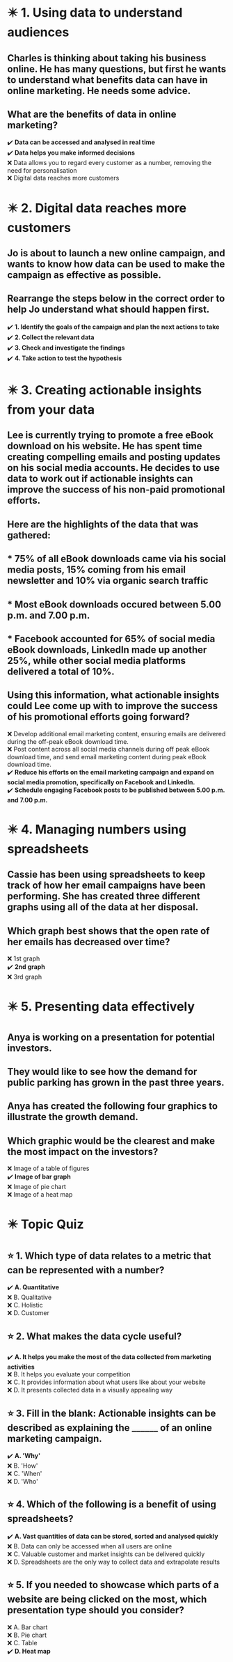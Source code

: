 # :eight_pointed_black_star: 1. Using data to understand audiences

## Charles is thinking about taking his business online. He has many questions, but first he wants to understand what benefits data can have in online marketing. He needs some advice.

## What are the benefits of data in online marketing?

:heavy_check_mark: **Data can be accessed and analysed in real time**\
:heavy_check_mark: **Data helps you make informed decisions**\
:x: Data allows you to regard every customer as a number, removing the need for personalisation\
:x: Digital data reaches more customers

# :eight_pointed_black_star: 2. Digital data reaches more customers

## Jo is about to launch a new online campaign, and wants to know how data can be used to make the campaign as effective as possible.

## Rearrange the steps below in the correct order to help Jo understand what should happen first.

:heavy_check_mark: **1. Identify the goals of the campaign and plan the next actions to take**\
:heavy_check_mark: **2. Collect the relevant data**\
:heavy_check_mark: **3. Check and investigate the findings**\
:heavy_check_mark: **4. Take action to test the hypothesis**

# :eight_pointed_black_star: 3. Creating actionable insights from your data

## Lee is currently trying to promote a free eBook download on his website. He has spent time creating compelling emails and posting updates on his social media accounts. He decides to use data to work out if actionable insights can improve the success of his non-paid promotional efforts.

## Here are the highlights of the data that was gathered:

##   * 75% of all eBook downloads came via his social media posts, 15% coming from his email newsletter and 10% via organic search traffic

##   * Most eBook downloads occured between 5.00 p.m. and 7.00 p.m.

##   * Facebook accounted for 65% of social media eBook downloads, LinkedIn made up another 25%, while other social media platforms delivered a total of 10%.

## Using this information, what actionable insights could Lee come up with to improve the success of his promotional efforts going forward?

:x: Develop additional email marketing content, ensuring emails are delivered during the off-peak eBook download time.\
:x: Post content across all social media channels during off peak eBook download time, and send email marketing content during peak eBook download time.\
:heavy_check_mark: **Reduce his efforts on the email marketing campaign and expand on social media promotion, specifically on Facebook and LinkedIn.**\
:heavy_check_mark: **Schedule engaging Facebook posts to be published between 5.00 p.m. and 7.00 p.m.**

# :eight_pointed_black_star: 4. Managing numbers using spreadsheets

## Cassie has been using spreadsheets to keep track of how her email campaigns have been performing. She has created three different graphs using all of the data at her disposal.

## Which graph best shows that the open rate of her emails has decreased over time?

:x: 1st graph\
:heavy_check_mark: **2nd graph**\
:x: 3rd graph

# :eight_pointed_black_star: 5. Presenting data effectively

## Anya is working on a presentation for potential investors.

## They would like to see how the demand for public parking has grown in the past three years.

## Anya has created the following four graphics to illustrate the growth demand.

## Which graphic would be the clearest and make the most impact on the investors?

:x: Image of a table of figures\
:heavy_check_mark: **Image of bar graph**\
:x: Image of pie chart\
:x: Image of a heat map

# :eight_pointed_black_star: Topic Quiz

## :star: 1. Which type of data relates to a metric that can be represented with a number?

:heavy_check_mark: **A. Quantitative**\
:x: B. Qualitative\
:x: C. Holistic\
:x: D. Customer

## :star: 2. What makes the data cycle useful?

:heavy_check_mark: **A. It helps you make the most of the data collected from marketing activities**\
:x: B. It helps you evaluate your competition\
:x: C. It provides information about what users like about your website\
:x: D. It presents collected data in a visually appealing way

## :star: 3. Fill in the blank: Actionable insights can be described as explaining the ______ of an online marketing campaign.

:heavy_check_mark: **A. 'Why'**\
:x: B. 'How'\
:x: C. 'When'\
:x: D. 'Who'

## :star: 4. Which of the following is a benefit of using spreadsheets?

:heavy_check_mark: **A. Vast quantities of data can be stored, sorted and analysed quickly**\
:x: B. Data can only be accessed when all users are online\
:x: C. Valuable customer and market insights can be delivered quickly\
:x: D. Spreadsheets are the only way to collect data and extrapolate results

## :star: 5. If you needed to showcase which parts of a website are being clicked on the most, which presentation type should you consider?

:x: A. Bar chart\
:x: B. Pie chart\
:x: C. Table\
:heavy_check_mark: **D. Heat map**